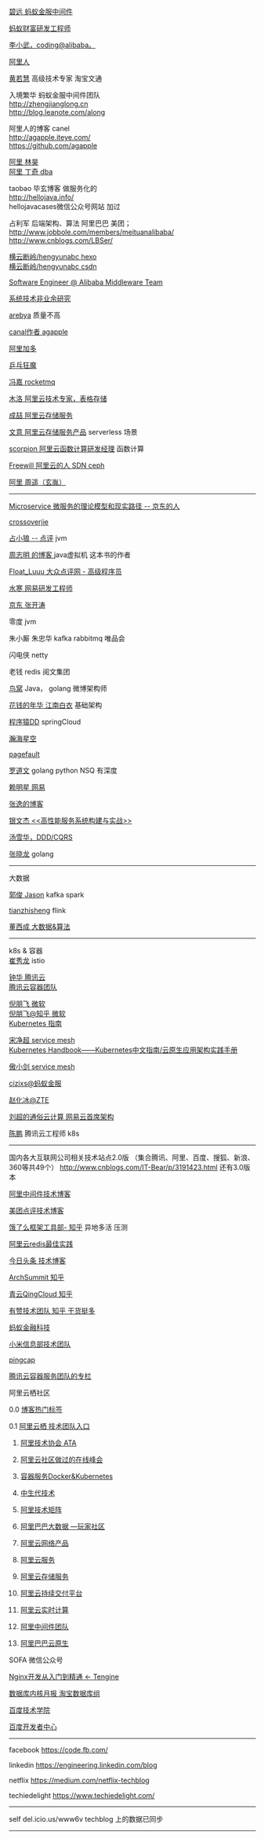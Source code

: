 [碧远 蚂蚁金服中间件](http://leaver.me/)  

[蚂蚁财富研发工程师](http://monkeyhorse.cn/)  

[李小武，coding@alibaba。](http://blog.lichengwu.cn/)  

[阿里人](http://www.blogjava.net/BlueDavy/)  

[黄若慧](http://blog.zephyrleaves.net/) 高级技术专家 淘宝文通


入境繁华  蚂蚁金服中间件团队  
http://zhengjianglong.cn  
http://blog.leanote.com/along  


阿里人的博客 canel  
http://agapple.iteye.com/   
https://github.com/agapple  

[阿里 林昊](http://bluedavy.me/)     
[阿里 丁奇 dba](https://dinglin.iteye.com/)  


taobao   毕玄博客   做服务化的  
http://hellojava.info/  
hellojavacases微信公众号网站  加过  

占利军   后端架构、算法  阿里巴巴 美团；   
http://www.jobbole.com/members/meituanalibaba/  
http://www.cnblogs.com/LBSer/  

[横云断岭/hengyunabc hexo](http://hengyunabc.github.io/)  
[横云断岭/hengyunabc csdn](https://blog.csdn.net/hengyunabc)  

[Software Engineer @ Alibaba Middleware Team](https://www.sczyh30.com/)   

[系统技术非业余研究](http://blog.yufeng.info/)  

[arebya](http://arebya.com/) 质量不高

[canal作者 agapple](https://agapple.iteye.com/)  

[阿里加多](https://www.jianshu.com/u/b230a86fb7ad)

[乒乓狂魔](https://yq.aliyun.com/users/6bmpl5rdwpqu4)

[冯嘉 rocketmq](https://yq.aliyun.com/users/ejn34jbxf5evs)

[木洛 阿里云技术专家，表格存储](https://yq.aliyun.com/users/jwbhxydfk6qyi/article)

[成喆 阿里云存储服务](https://yq.aliyun.com/users/u3vivzisyg2pc/)

[文意 阿里云存储服务产品](https://yq.aliyun.com/users/zh5kxxfngqw2m)  serverless 场景

[scorpion 阿里云函数计算研发经理](https://yq.aliyun.com/users/fbt6ovijrs2zi) 函数计算

[Freewill 阿里云的人 SDN ceph](https://www.cnblogs.com/bodhitree/default.html)

[阿里  周遥（玄胤）](http://www.seflerzhou.net)

---

[Microservice 微服务的理论模型和现实路径 -- 京东的人](http://blog.csdn.net/mindfloating/article/details/51221780)  

[crossoverjie](https://crossoverjie.top/)

[占小狼 -- 点评](http://www.jianshu.com/u/90ab66c248e6) jvm

[周志明 的博客 ](http://icyfenix.iteye.com/)  java虚拟机  这本书的作者

[Float_Luuu  大众点评网 - 高级程序员](http://my.oschina.net/andylucc/home)  

[水寒  网易研发工程师](https://www.cnblogs.com/java-zhao/)

[京东 张开涛](https://jinnianshilongnian.iteye.com/)

零度 jvm

朱小厮 朱忠华 kafka rabbitmq 唯品会

闪电侠 netty 

老钱 redis 阅文集团

[鸟窝]() Java， golang  微博架构师 

[花钱的年华 江南白衣]()  基础架构

[程序猿DD]() springCloud

[瀚海星空](http://abloz.com/)

[pagefault](http://www.pagefault.info/)

[罗道文](http://luodw.cc/)  golang python NSQ 有深度

[赖明星  网易](http://mingxinglai.com/)

[张逸的博客](https://www.cnblogs.com/wayfarer/default.html)

[银文杰 <<高性能服务系统构建与实战>>](https://blog.csdn.net/yinwenjie/article/list/1?)

[汤雪华，DDD/CQRS](http://www.cnblogs.com/netfocus/)

[张晓龙](https://www.jianshu.com/u/1381dc29fed9)  golang

----
大数据 

[郭俊 Jason](http://www.jasongj.com/)   kafka spark

[tianzhisheng](http://www.54tianzhisheng.cn/tags/Flink/)    flink

[董西成  大数据&算法](http://dongxicheng.org/)  

----

k8s & 容器  
[崔秀龙](https://blog.fleeto.us/) istio 

[钟华 腾讯云](https://imfox.io/)     
[腾讯云容器团队](https://tencentcloudcontainerteam.github.io/)       

[倪朋飞 微软](https://feisky.xyz/)  
[倪朋飞@知乎 微软](https://www.zhihu.com/people/feisky/posts)  
[Kubernetes 指南](https://feisky.xyz/kubernetes-handbook/)  

[宋净超 service mesh](https://jimmysong.io/)  
[Kubernetes Handbook——Kubernetes中文指南/云原生应用架构实践手册](https://jimmysong.io/kubernetes-handbook/)    

[傲小剑  service mesh](https://skyao.io/#posts)        

[cizixs@蚂蚁金服](https://cizixs.com/) 

[赵化冰@ZTE](https://zhaohuabing.com/) 

[刘超的通俗云计算  网易云首席架构](https://www.cnblogs.com/popsuper1982/)

[陈鹏](https://imroc.io/) 腾讯云工程师 k8s
 
----

国内各大互联网公司相关技术站点2.0版 （集合腾讯、阿里、百度、搜狐、新浪、360等共49个）
http://www.cnblogs.com/IT-Bear/p/3191423.html
还有3.0版本

[阿里中间件技术博客]()

[美团点评技术博客]()

[饿了么框架工具部- 知乎](https://zhuanlan.zhihu.com/p/28585781)  异地多活 压测

[阿里云redis最佳实践](https://help.aliyun.com/document_detail/67252.html) 

[今日头条 技术博客](https://techblog.toutiao.com/2017/05/02/dao/)

[ArchSummit 知乎](https://www.zhihu.com/org/archsummit/activities)

[青云QingCloud 知乎](https://zhuanlan.zhihu.com/qingcloud)

[有赞技术团队 知乎 干货挺多](https://www.zhihu.com/org/you-zan-ji-zhu-tuan-dui/activities)

[蚂蚁金融科技](https://tech.antfin.com/)

[小米信息部技术团队](https://xiaomi-info.github.io/)

[pingcap](https://pingcap.com/blog-cn/)

[腾讯云容器服务团队的专栏](https://cloud.tencent.com/developer/column/1075/tag-0)

阿里云栖社区 

0.0 [博客热门标签](https://yq.aliyun.com/tags/)

0.1 [阿里云栖  技术团队入口](https://yq.aliyun.com/teams)  

1. [阿里技术协会 ATA](https://yq.aliyun.com/tags/tagid_523/)

2. [阿里云社区做过的在线峰会](https://yq.aliyun.com/topic?spm=a2c4e.11154022.headermainnav.11.7037aMQGaMQGE8#guid-721571)

3. [容器服务Docker&Kubernetes](https://yq.aliyun.com/teams/11/type_blog-cid_450-page_1)

4. [中生代技术](https://yq.aliyun.com/users/1080464764156883?spm=a2c4e.11153940.blogrightarea54004.2.22c86a7d3BdzIB)

5. [阿里技术矩阵](https://yq.aliyun.com/teams/16)

6. [阿里巴巴大数据 —玩家社区](https://yq.aliyun.com/teams/6)

7. [阿里云网络产品](https://yq.aliyun.com/teams/28)  

8. [阿里云服务](https://yq.aliyun.com/teams/56/type_blog)

9. [阿里云存储服务](https://yq.aliyun.com/teams/4)

10. [阿里云持续交付平台](https://yq.aliyun.com/teams/20)

11. [阿里云实时计算](https://yq.aliyun.com/teams/67)

12. [阿里中间件团队](https://yq.aliyun.com/teams/22)  

13. [阿里巴巴云原生](https://yq.aliyun.com/teams/252)  


SOFA 微信公众号

[Nginx开发从入门到精通 <- Tengine](http://tengine.taobao.org/book/index.html)

[数据库内核月报 淘宝数据库组](http://mysql.taobao.org/monthly/) 


[百度技术学院](http://bit.baidu.com/)   

[百度开发者中心](https://developer.baidu.com/)    

---
facebook https://code.fb.com/

linkedin https://engineering.linkedin.com/blog

netflix https://medium.com/netflix-techblog

techiedelight https://www.techiedelight.com/

---

self
del.icio.us/www6v  techblog 上的数据已同步

---


